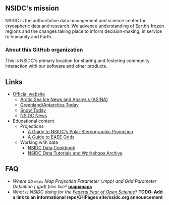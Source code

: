 ## NSIDC's mission

NSIDC is the authoritative data management and science center for cryospheric data and
research. We advance understanding of Earth’s frozen regions and the changes taking
place to inform decision-making, in service to humanity and Earth.


### About this GitHub organization

This is NSIDC's primary location for sharing and fostering community interaction with
our software and other products.


## Links

* [Official website](https://nsidc.org)
    * [Arctic Sea Ice News and Analysis (ASINA)](https://nsidc.org/arcticseaicenews/)
    * [Greenland/Antarctica Today](https://nsidc.org/greenland-today/)
    * [Snow Today](https://nsidc.org/snow-today)
    * [NSIDC News](https://nsidc.org/news-analyses/news-stories)
* Educational content
    * Projections
        * [A Guide to NSIDC's Polar Stereographic Projection](https://nsidc.org/data/user-resources/help-center/guide-nsidcs-polar-stereographic-projection)
        * [A Guide to EASE Grids](https://nsidc.org/data/user-resources/help-center/guide-ease-grids)
    * Working with data
        * [NSIDC Data Cookbook](https://github.com/nsidc/NSIDC-Data-Cookbook)
        * [NSIDC Data Tutorials and Workshops Archive](https://github.com/nsidc/NSIDC-Data-Tutorials)


## FAQ

* _Where do `mapx` Map Projection Parameter (.mpp) and Grid Parameter Definition (.gpd)
  files live?_ **[mapxmaps](https://github.com/nsidc/mapxmaps)**
* _What is NSIDC doing for the [Federal Year of Open
  Science](https://open.science.gov/)?_ **TODO: Add a link to an informational
  repo/GHPages site/nsidc.org announcement**
